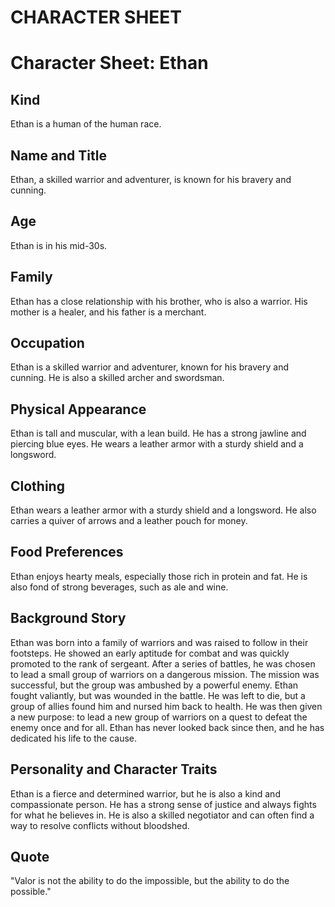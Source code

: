 # CHARACTER SHEET

# Character Sheet: Ethan

## Kind
Ethan is a human of the human race.

## Name and Title
Ethan, a skilled warrior and adventurer, is known for his bravery and cunning.

## Age
Ethan is in his mid-30s.

## Family
Ethan has a close relationship with his brother, who is also a warrior. His mother is a healer, and his father is a merchant.

## Occupation
Ethan is a skilled warrior and adventurer, known for his bravery and cunning. He is also a skilled archer and swordsman.

## Physical Appearance
Ethan is tall and muscular, with a lean build. He has a strong jawline and piercing blue eyes. He wears a leather armor with a sturdy shield and a longsword.

## Clothing
Ethan wears a leather armor with a sturdy shield and a longsword. He also carries a quiver of arrows and a leather pouch for money.

## Food Preferences
Ethan enjoys hearty meals, especially those rich in protein and fat. He is also fond of strong beverages, such as ale and wine.

## Background Story
Ethan was born into a family of warriors and was raised to follow in their footsteps. He showed an early aptitude for combat and was quickly promoted to the rank of sergeant. After a series of battles, he was chosen to lead a small group of warriors on a dangerous mission. The mission was successful, but the group was ambushed by a powerful enemy. Ethan fought valiantly, but was wounded in the battle. He was left to die, but a group of allies found him and nursed him back to health. He was then given a new purpose: to lead a new group of warriors on a quest to defeat the enemy once and for all. Ethan has never looked back since then, and he has dedicated his life to the cause.

## Personality and Character Traits
Ethan is a fierce and determined warrior, but he is also a kind and compassionate person. He has a strong sense of justice and always fights for what he believes in. He is also a skilled negotiator and can often find a way to resolve conflicts without bloodshed.

## Quote
"Valor is not the ability to do the impossible, but the ability to do the possible."